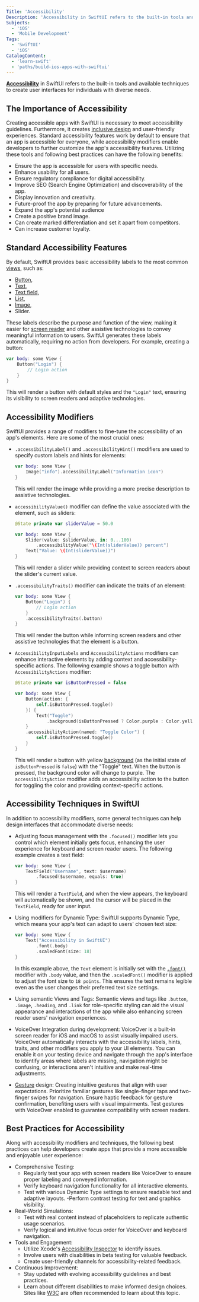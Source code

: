 ```yaml
---
Title: 'Accessibility'
Description: 'Accessibility in SwiftUI refers to the built-in tools and available techniques to create inclusive user interfaces.'
Subjects:
  - 'iOS'
  - 'Mobile Development'
Tags:
  - 'SwiftUI'
  - 'iOS'
CatalogContent:
  - 'learn-swift'
  - 'paths/build-ios-apps-with-swiftui'
---
```


**[Accessibility](https://www.codecademy.com/resources/docs/uiux/accessibility)** in SwiftUI refers to the built-in tools and available techniques to create user interfaces for individuals with diverse needs.

## The Importance of Accessibility

Creating accessible apps with SwiftUI is necessary to meet accessibility guidelines. Furthermore, it creates [inclusive design](https://www.codecademy.com/resources/docs/uiux/inclusive-design) and user-friendly experiences. Standard accessibility features work by default to ensure that an app is accessible for everyone, while accessibility modifiers enable developers to further customize the app's accessibility features. Utilizing these tools and following best practices can have the following benefits:

- Ensure the app is accessible for users with specific needs.
- Enhance usability for all users.
- Ensure regulatory compliance for digital accessibility.
- Improve SEO (Search Engine Optimization) and discoverability of the app.
- Display innovation and creativity.
- Future-proof the app by preparing for future advancements.
- Expand the app's potential audience
- Create a positive brand image.
- Can create marked differentiation and set it apart from competitors.
- Can increase customer loyalty.

## Standard Accessibility Features

By default, SwiftUI provides basic accessibility labels to the most common [views](https://www.codecademy.com/resources/docs/swiftui/views), such as:

- [Button](https://www.codecademy.com/resources/docs/swiftui/views/button),
- [Text](https://www.codecademy.com/resources/docs/swiftui/views/text),
- [Text field](https://www.codecademy.com/resources/docs/swiftui/views/textfield),
- [List](https://www.codecademy.com/resources/docs/swiftui/views/list),
- [Image](https://www.codecademy.com/resources/docs/swiftui/views/image),
- Slider.

These labels describe the purpose and function of the view, making it easier for [screen reader](https://www.codecademy.com/article/how-to-setup-screen-reader) and other assistive technologies to convey meaningful information to users. SwiftUI generates these labels automatically, requiring no action from developers. For example, creating a button:

```swift
var body: some View {
    Button("Login") {
        // Login action
    }
}
```

This will render a button with default styles and the `"Login"` text, ensuring its visibility to screen readers and adaptive technologies.

## Accessibility Modifiers

SwiftUI provides a range of modifiers to fine-tune the accessibility of an app's elements. Here are some of the most crucial ones:

- `.accessibilityLabel()` and `.accessibilityHint()` modifiers are used to specify custom labels and hints for elements:

    ```swift
    var body: some View {
        Image("info").accessibilityLabel("Information icon")
    }
    ```

  This will render the image while providing a more precise description to assistive technologies.

- `accessibilityValue()` modifier can define the value associated with the element, such as sliders:

    ```swift
    @State private var sliderValue = 50.0
    
    var body: some View {
        Slider(value: $sliderValue, in: 0...100)
            .accessibilityValue("\(Int(sliderValue)) percent")
        Text("Value: \(Int(sliderValue))")
    }
    ```

    This will render a slider while providing context to screen readers about the slider's current value.

- `.accessibilityTraits()` modifier can indicate the traits of an element:

    ```swift
    var body: some View {
        Button("Login") {
            // Login action
        }
        .accessibilityTraits(.button)
    }
    ```

    This will render the button while informing screen readers and other assistive technologies that the element is a button.

- `AccessibilityInputLabels` and `AccessibilityActions` modifiers can enhance interactive elements by adding context and accessibility-specific actions. The following example shows a toggle button with `AccessibilityActions` modifier:

    ```swift
    @State private var isButtonPressed = false

    var body: some View {
        Button(action: {
            self.isButtonPressed.toggle()
        }) {
            Text("Toggle")
                .background(isButtonPressed ? Color.purple : Color.yellow)
        }
        .accessibilityAction(named: "Toggle Color") {
            self.isButtonPressed.toggle()
        }
    }
    ```

    This will render a button with yellow [background](https://www.codecademy.com/resources/docs/swiftui/viewmodifier/background) (as the initial state of `isButtonPressed` is `false`) with the "Toggle" text. When the button is pressed, the background color will change to purple. The `accessibilityAction` modifier adds an accessibility action to the button for toggling the color and providing context-specific actions.

## Accessibility Techniques in SwiftUI

In addition to accessibility modifiers, some general techniques can help design interfaces that accommodate diverse needs:

- Adjusting focus management with the `.focused()` modifier lets you control which element initially gets focus, enhancing the user experience for keyboard and screen reader users. The following example creates a text field:

    ```swift
    var body: some View {
        TextField("Username", text: $username)
            .focused($username, equals: true)
    }
    ```

    This will render a `TextField`, and when the view appears, the keyboard will automatically be shown, and the cursor will be placed in the `TextField`, ready for user input.

- Using modifiers for Dynamic Type: SwiftUI supports Dynamic Type, which means your app's text can adapt to users' chosen text size:

    ```swift
    var body: some View {
        Text("Accessibility in SwiftUI")
            .font(.body)
            .scaledFont(size: 18)
    }
    ```

    In this example above, the `Text` element is initially set with the [`.font()`](https://www.codecademy.com/resources/docs/swiftui/viewmodifier/font) modifier with `.body` value, and then the `.scaledFont()` modifier is applied to adjust the font size to `18 points`. This ensures the text remains legible even as the user changes their preferred text size settings.

- Using semantic Views and Tags: Semantic views and tags like `.button`, `.image`, `.heading`, and `.link` for role-specific styling can aid the visual appearance and interactions of the app while also enhancing screen reader users' navigation experiences.
- VoiceOver Integration during development: VoiceOver is a built-in screen reader for iOS and macOS to assist visually impaired users. VoiceOver automatically interacts with the accessibility labels, hints, traits, and other modifiers you apply to your UI elements. You can enable it on your testing device and navigate through the app's interface to identify areas where labels are missing, navigation might be confusing, or interactions aren't intuitive and make real-time adjustments.
- [Gesture](https://www.codecademy.com/resources/docs/swiftui/gestures) design: Creating intuitive gestures that align with user expectations. Prioritize familiar gestures like single-finger taps and two-finger swipes for navigation. Ensure haptic feedback for gesture confirmation, benefiting users with visual impairments. Test gestures with VoiceOver enabled to guarantee compatibility with screen readers.

## Best Practices for Accessibility

Along with accessibility modifiers and techniques, the following best practices can help developers create apps that provide a more accessible and enjoyable user experience:

- Comprehensive Testing:
  - Regularly test your app with screen readers like VoiceOver to ensure proper labeling and conveyed information.
  - Verify keyboard navigation functionality for all interactive elements.
  - Test with various Dynamic Type settings to ensure readable text and adaptive layouts.
  -Perform contrast testing for text and graphics visibility.
- Real-World Simulations:
  - Test with real content instead of placeholders to replicate authentic usage scenarios.
  - Verify logical and intuitive focus order for VoiceOver and keyboard navigation.
- Tools and Engagement:
  - Utilize Xcode's [Accessibility Inspector](https://developer.apple.com/videos/play/wwdc2019/257/) to identify issues.
  - Involve users with disabilities in beta testing for valuable feedback.
  - Create user-friendly channels for accessibility-related feedback.
- Continuous Improvement:
  - Stay updated with evolving accessibility guidelines and best practices.
  - Learn about different disabilities to make informed design choices. Sites like [W3C](https://www.w3.org/WAI/tips/) are often recommended to learn about this topic. 

